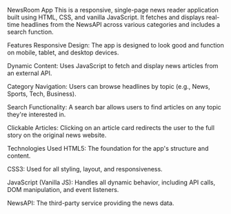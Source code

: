 NewsRoom App
This is a responsive, single-page news reader application built using HTML, CSS, and vanilla JavaScript. It fetches and displays real-time headlines from the NewsAPI across various categories and includes a search function.

Features
Responsive Design: The app is designed to look good and function on mobile, tablet, and desktop devices.

Dynamic Content: Uses JavaScript to fetch and display news articles from an external API.

Category Navigation: Users can browse headlines by topic (e.g., News, Sports, Tech, Business).

Search Functionality: A search bar allows users to find articles on any topic they're interested in.

Clickable Articles: Clicking on an article card redirects the user to the full story on the original news website.

Technologies Used
HTML5: The foundation for the app's structure and content.

CSS3: Used for all styling, layout, and responsiveness.

JavaScript (Vanilla JS): Handles all dynamic behavior, including API calls, DOM manipulation, and event listeners.

NewsAPI: The third-party service providing the news data.

